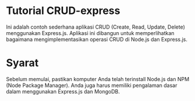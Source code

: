 # Tutorial CRUD-express
Ini adalah contoh sederhana aplikasi CRUD (Create, Read, Update, Delete) menggunakan Express.js. Aplikasi ini dibangun untuk memperlihatkan bagaimana mengimplementasikan operasi CRUD di Node.js dan Express.js.

# Syarat
Sebelum memulai, pastikan komputer Anda telah terinstall Node.js dan NPM (Node Package Manager). Anda juga harus memiliki pengalaman dasar dalam menggunakan Express.js dan MongoDB.
